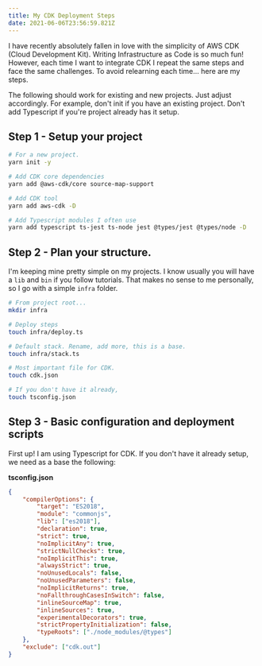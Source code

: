 ```yaml
---
title: My CDK Deployment Steps
date: 2021-06-06T23:56:59.821Z
---
```


I have recently absolutely fallen in love with the simplicity of AWS CDK (Cloud Development Kit). Writing Infrastructure as Code is so much fun! However, each time I want to integrate CDK I repeat the same steps and face the same challenges. To avoid relearning each time... here are my steps.

The following should work for existing and new projects. Just adjust accordingly. For example, don't init if you have an existing project. Don't add Typescript if you're project already has it setup.

## Step 1 - Setup your project

```bash
# For a new project.
yarn init -y

# Add CDK core dependencies
yarn add @aws-cdk/core source-map-support

# Add CDK tool 
yarn add aws-cdk -D

# Add Typescript modules I often use 
yarn add typescript ts-jest ts-node jest @types/jest @types/node -D
```

## Step 2 - Plan your structure.
I'm keeping mine pretty simple on my projects. I know usually you will have a `lib` and `bin` if you follow tutorials. That makes no sense to me personally, so I go with a simple `infra` folder.

```bash
# From project root...
mkdir infra

# Deploy steps
touch infra/deploy.ts

# Default stack. Rename, add more, this is a base.
touch infra/stack.ts

# Most important file for CDK.
touch cdk.json

# If you don't have it already,
touch tsconfig.json
```

## Step 3 - Basic configuration and deployment scripts
First up! I am using Typescript for CDK. If you don't have it already setup, we need as a base the following: 

**tsconfig.json**
```json
{
    "compilerOptions": {
        "target": "ES2018",
        "module": "commonjs",
        "lib": ["es2018"],
        "declaration": true,
        "strict": true,
        "noImplicitAny": true,
        "strictNullChecks": true,
        "noImplicitThis": true,
        "alwaysStrict": true,
        "noUnusedLocals": false,
        "noUnusedParameters": false,
        "noImplicitReturns": true,
        "noFallthroughCasesInSwitch": false,
        "inlineSourceMap": true,
        "inlineSources": true,
        "experimentalDecorators": true,
        "strictPropertyInitialization": false,
        "typeRoots": ["./node_modules/@types"]
    },
    "exclude": ["cdk.out"]
}
```




